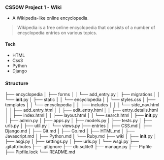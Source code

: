 ### CS50W Project 1 - Wiki

- A Wikipedia-like online encyclopedia.

> Wikipedia is a free online encyclopedia that consists of a number of encyclopedia entries on various topics.

#### Tech
- HTML
- Css3
- Python
- Django

### Structure

├── encyclopedia
│   ├── forms
│   │   └── add_entry.py
│   ├── migrations
│   │   └── __init__.py
│   ├── static
│   │   └── encyclopedia
│   │       └── styles.css
│   ├── templates
│   │   └── encyclopedia
│   │       ├── includes
│   │       │   └── side_nav.html
│   │       ├── add_entry.html
│   │       ├── edit_entry.html
│   │       ├── entry_details.html
│   │       ├── index.html
│   │       ├── layout.html
│   │       └── search.html
│   ├── __init__.py
│   ├── admin.py
│   ├── apps.py
│   ├── models.py
│   ├── tests.py
│   ├── urls.py
│   ├── util.py
│   └── views.py
├── entries
│   ├── CSS.md
│   ├── Django.md
│   ├── Git.md
│   ├── Go.md
│   ├── HTML.md
│   ├── Javascript.md
│   ├── Python.md
│   └── Ruby.md
├── wiki
│   ├── __init__.py
│   ├── asgi.py
│   ├── settings.py
│   ├── urls.py
│   └── wsgi.py
├── .gitattributes
├── .gitignore
├── db.sqlite3
├── manage.py
├── Pipfile
├── Pipfile.lock
└── README.md